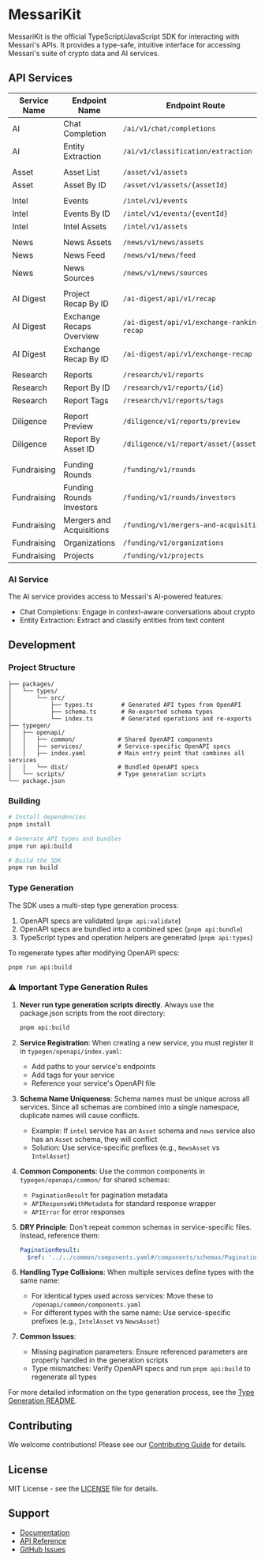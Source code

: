 # MessariKit

MessariKit is the official TypeScript/JavaScript SDK for interacting with Messari's APIs. It provides a type-safe, intuitive interface for accessing Messari's suite of crypto data and AI services.

## API Services

| Service Name | Endpoint Name | Endpoint Route | Implemented |
|--------------|---------------|----------------|-------------|
| AI | Chat Completion | `/ai/v1/chat/completions` | ✅ |
| AI | Entity Extraction | `/ai/v1/classification/extraction` | ✅ |
| |
| Asset | Asset List | `/asset/v1/assets` | 🚧 |
| Asset | Asset By ID | `/asset/v1/assets/{assetId}` | ❌ |
| |
| Intel | Events | `/intel/v1/events` | 🚧 |
| Intel | Events By ID | `/intel/v1/events/{eventId}` | 🚧 |
| Intel | Intel Assets | `/intel/v1/assets` | 🚧 |
| |
| News | News Assets | `/news/v1/news/assets` | 🚧 |
| News | News Feed | `/news/v1/news/feed` | 🚧 |
| News | News Sources | `/news/v1/news/sources` | 🚧 |
| |
| AI Digest | Project Recap By ID | `/ai-digest/api/v1/recap` | ❌ |
| AI Digest | Exchange Recaps Overview | `/ai-digest/api/v1/exchange-rankings-recap` | ❌ |
| AI Digest | Exchange Recap By ID | `/ai-digest/api/v1/exchange-recap` | ❌ |
| |
| Research | Reports | `/research/v1/reports` | 🚧 |
| Research | Report By ID | `/research/v1/reports/{id}` | 🚧 |
| Research | Report Tags | `/research/v1/reports/tags` | 🚧 |
| |
| Diligence | Report Preview | `/diligence/v1/reports/preview` | 🚧 |
| Diligence | Report By Asset ID | `/diligence/v1/report/asset/{assetId}` | 🚧 |
| |
| Fundraising | Funding Rounds | `/funding/v1/rounds` | 🚧 |
| Fundraising | Funding Rounds Investors | `/funding/v1/rounds/investors` | 🚧 |
| Fundraising | Mergers and Acquisitions | `/funding/v1/mergers-and-acquisitions` | 🚧 |
| Fundraising | Organizations | `/funding/v1/organizations` | 🚧 |
| Fundraising | Projects | `/funding/v1/projects` | 🚧 |



### AI Service

The AI service provides access to Messari's AI-powered features:

- Chat Completions: Engage in context-aware conversations about crypto
- Entity Extraction: Extract and classify entities from text content

## Development

### Project Structure

```
├── packages/
│   └── types/
│       └── src/
│           ├── types.ts        # Generated API types from OpenAPI
│           ├── schema.ts       # Re-exported schema types
│           └── index.ts        # Generated operations and re-exports
├── typegen/
│   ├── openapi/
│   │   ├── common/            # Shared OpenAPI components
│   │   ├── services/          # Service-specific OpenAPI specs
│   │   ├── index.yaml         # Main entry point that combines all services
│   │   └── dist/              # Bundled OpenAPI specs
│   └── scripts/               # Type generation scripts
└── package.json
```

### Building

```bash
# Install dependencies
pnpm install

# Generate API types and bundles
pnpm run api:build

# Build the SDK
pnpm run build
```

### Type Generation

The SDK uses a multi-step type generation process:

1. OpenAPI specs are validated (`pnpm api:validate`)
2. OpenAPI specs are bundled into a combined spec (`pnpm api:bundle`)
3. TypeScript types and operation helpers are generated (`pnpm api:types`)

To regenerate types after modifying OpenAPI specs:

```bash
pnpm run api:build
```

### ⚠️ Important Type Generation Rules

1. **Never run type generation scripts directly**. Always use the package.json scripts from the root directory:
   ```bash
   pnpm api:build
   ```

2. **Service Registration**: When creating a new service, you must register it in `typegen/openapi/index.yaml`:
   - Add paths to your service's endpoints
   - Add tags for your service
   - Reference your service's OpenAPI file

3. **Schema Name Uniqueness**: Schema names must be unique across all services. Since all schemas are combined into a single namespace, duplicate names will cause conflicts.
   - Example: If `intel` service has an `Asset` schema and `news` service also has an `Asset` schema, they will conflict
   - Solution: Use service-specific prefixes (e.g., `NewsAsset` vs `IntelAsset`)

4. **Common Components**: Use the common components in `typegen/openapi/common/` for shared schemas:
   - `PaginationResult` for pagination metadata
   - `APIResponseWithMetadata` for standard response wrapper
   - `APIError` for error responses

5. **DRY Principle**: Don't repeat common schemas in service-specific files. Instead, reference them:
   ```yaml
   PaginationResult:
     $ref: '../../common/components.yaml#/components/schemas/PaginationResult'
   ```

6. **Handling Type Collisions**: When multiple services define types with the same name:
   - For identical types used across services: Move these to `/openapi/common/components.yaml`
   - For different types with the same name: Use service-specific prefixes (e.g., `IntelAsset` vs `NewsAsset`)

7. **Common Issues**:
   - Missing pagination parameters: Ensure referenced parameters are properly handled in the generation scripts
   - Type mismatches: Verify OpenAPI specs and run `pnpm api:build` to regenerate all types

For more detailed information on the type generation process, see the [Type Generation README](typegen/README.md).

## Contributing

We welcome contributions! Please see our [Contributing Guide](CONTRIBUTING.md) for details.

## License

MIT License - see the [LICENSE](LICENSE) file for details.

## Support

- [Documentation](https://docs.messari.io)
- [API Reference](https://docs.messari.io/api)
- [GitHub Issues](https://github.com/messari/messari-kit/issues) 